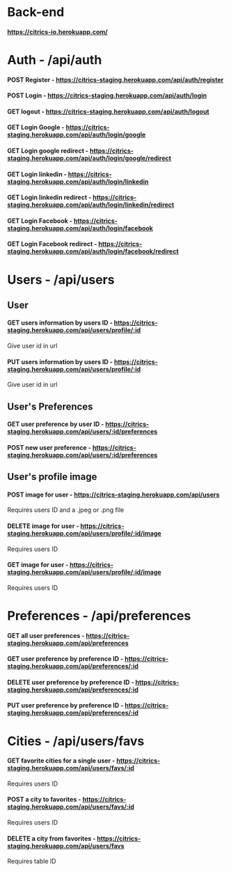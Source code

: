 # Back-end

#### https://citrics-io.herokuapp.com/

# Auth - /api/auth
#### POST Register  - https://citrics-staging.herokuapp.com/api/auth/register
#### POST Login - https://citrics-staging.herokuapp.com/api/auth/login
#### GET logout - https://citrics-staging.herokuapp.com/api/auth/logout
#### GET Login Google - https://citrics-staging.herokuapp.com/api/auth/login/google
#### GET Login google redirect - https://citrics-staging.herokuapp.com/api/auth/login/google/redirect
#### GET Login linkedin - https://citrics-staging.herokuapp.com/api/auth/login/linkedin
#### GET Login linkedin redirect - https://citrics-staging.herokuapp.com/api/auth/login/linkedin/redirect
#### GET Login Facebook - https://citrics-staging.herokuapp.com/api/auth/login/facebook
#### GET Login Facebook redirect - https://citrics-staging.herokuapp.com/api/auth/login/facebook/redirect


# Users - /api/users 
## User 
#### GET users information by users ID - https://citrics-staging.herokuapp.com/api/users/profile/:id
Give user id in url
#### PUT users information by users ID - https://citrics-staging.herokuapp.com/api/users/profile/:id
Give user id in url


## User's Preferences 
#### GET user preference by user ID - https://citrics-staging.herokuapp.com/api/users/:id/preferences
#### POST new user preference  - https://citrics-staging.herokuapp.com/api/users/:id/preferences

## User's profile image
#### POST image for user  - https://citrics-staging.herokuapp.com/api/users
Requires users ID and a .jpeg or .png file
#### DELETE image for user - https://citrics-staging.herokuapp.com/api/users/profile/:id/image
Requires users ID 
#### GET image for user - https://citrics-staging.herokuapp.com/api/users/profile/:id/image
Requires users ID


# Preferences - /api/preferences 
#### GET all user preferences - https://citrics-staging.herokuapp.com/api/preferences
#### GET user preference by preference ID - https://citrics-staging.herokuapp.com/api/preferences/:id
#### DELETE user preference by preference ID  - https://citrics-staging.herokuapp.com/api/preferences/:id
#### PUT user preference by preference ID  - https://citrics-staging.herokuapp.com/api/preferences/:id


# Cities - /api/users/favs 
#### GET favorite cities for a single user - https://citrics-staging.herokuapp.com/api/users/favs/:id
Requires users ID

#### POST a city to favorites - https://citrics-staging.herokuapp.com/api/users/favs/:id
Requires users ID

#### DELETE a city from favorites - https://citrics-staging.herokuapp.com/api/users/favs
Requires table ID
